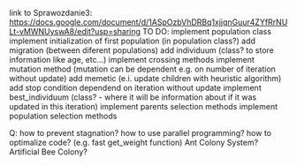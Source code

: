 link to Sprawozdanie3: https://docs.google.com/document/d/1ASpOzbVhDRBq1xjjqnGuur4ZYfRrNULt-vMWNUyswA8/edit?usp=sharing
TO DO:
    implement population class
    implement initialization of first population (in population class?)
    add migration (between diferent populations)
    add individuum (class? to store information like age, etc...)
    implement crossing methods
    implement mutation method (mutation can be dependent e.g. on number of iteration without update)
    add memetic (e.i. update children with heuristic algorithm)
    add stop condition dependend on iteration without update
    implement best_individuum (class? - where it will be information about if it was updated in this iteration)
    implement parents selection methods
    implement population selection methods

Q:
    how to prevent stagnation?
    how to use parallel programming?
    how to optimalize code? (e.g. fast get_weight function)
    Ant Colony System?
    Artificial Bee Colony?

